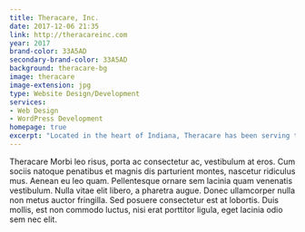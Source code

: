 ```yaml
---
title: Theracare, Inc.
date: 2017-12-06 21:35
link: http://theracareinc.com
year: 2017
brand-color: 33A5AD
secondary-brand-color: 33A5AD
background: theracare-bg
image: theracare
image-extension: jpg
type: Website Design/Development
services: 
- Web Design
- WordPress Development
homepage: true
excerpt: "Located in the heart of Indiana, Theracare has been serving the therapy caregiver community since&nbsp;1996."
---
```


Theracare Morbi leo risus, porta ac consectetur ac, vestibulum at eros. Cum sociis natoque penatibus et magnis dis parturient montes, nascetur ridiculus mus. Aenean eu leo quam. Pellentesque ornare sem lacinia quam venenatis vestibulum. Nulla vitae elit libero, a pharetra augue. Donec ullamcorper nulla non metus auctor fringilla. Sed posuere consectetur est at lobortis. Duis mollis, est non commodo luctus, nisi erat porttitor ligula, eget lacinia odio sem nec elit.
